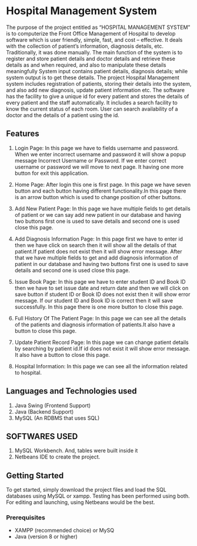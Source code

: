 # Hospital Management System
The purpose of the project entitled as “HOSPITAL MANAGEMENT SYSTEM” is to computerize the Front Office Management of Hospital to develop software which is user friendly, simple, fast, and cost – effective. It deals with the collection of patient’s information, diagnosis details, etc. Traditionally, it was done manually. The main function of the system is to register and store patient details and doctor details and retrieve these details as and when required, and also to manipulate these details meaningfully System input contains patient details, diagnosis details; while system output is to get these details. The project Hospital Management system includes registration of patients, storing their details into the system, and also add new diagnosis, update patient information etc. The software has the facility to give a unique id for every patient and stores the details of every patient and the staff automatically. It includes a search facility to know the current status of each room. User can search availability of a doctor and the details of a patient using the id.

## Features
1. Login Page:
In this page we have to fields username and password. When we enter incorrect username and password it will show a popup message Incorrect Username or Password. If we enter correct username or password we will move to next page. It having one more button for exit this application.

2. Home Page:
After login this one is first page. In this page we have seven button and each button having different functionality.In this page there is an arrow button which is used to change position of other buttons.

3. Add New Patient Page:
In this page we have multiple fields to get details of patient or we can say add new patient in our database and having two buttons first one is used to save details and second one is used close this page.

4. Add Diagnosis Information Page:
In this page first we have to enter id then we have click on search then it will show all the details of that patient.If patient does not exist then it will show error message. After that we have multiple fields to get and add diagnosis information of patient in our database and having two buttons first one is used to save details and second one is used close this page.


5. Issue Book Page:
In this page we have to enter student ID and Book ID then we have to set  issue date and return date and then we will click on save button if student ID or Book ID does not exist then it will show error message. If our student ID and Book ID is correct then it will save successfully. In this page there is one more button to close this page.

6. Full History Of The Patient Page:
In this page we can see all the details of the patients and diagnosis information of patients.It also have a button to close this page.

7. Update Patient Record Page:
In this page we can change patient details by searching by patient id.If id does not exist it will show error message. It also have a button to close this page.

8. Hospital Information:
In this page we can see all the information related to hospital.
## Languages and Technologies used
1. Java Swing (Frontend Support)
2. Java (Backend Support)
3. MySQL (An RDBMS that uses SQL)

## SOFTWARES USED
1. MySQL Workbench. And, tables were built inside it
2. Netbeans IDE to create the project.

## Getting Started
To get started, simply download the project files and load the SQL databases using MySQL or xampp. Testing has been performed using both.
For editing and launching, using Netbeans would be the best. 

### Prerequisites
  - XAMPP (recommended choice) or MySQ
  - Java (version 8 or higher)

